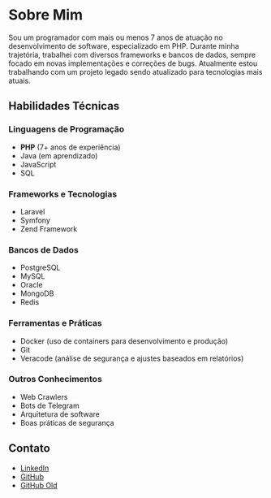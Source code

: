 # Sobre Mim

Sou um programador com mais ou menos 7 anos de atuação no desenvolvimento de software, especializado em PHP. Durante minha trajetória, trabalhei com diversos frameworks e bancos de dados, sempre focado em novas implementações e correções de bugs. Atualmente estou trabalhando com um projeto legado sendo atualizado para tecnologias mais atuais.

## Habilidades Técnicas

### Linguagens de Programação
- **PHP** (7+ anos de experiência)
- Java (em aprendizado)
- JavaScript
- SQL

### Frameworks e Tecnologias
- Laravel
- Symfony
- Zend Framework

### Bancos de Dados
- PostgreSQL
- MySQL
- Oracle
- MongoDB
- Redis

### Ferramentas e Práticas
- Docker (uso de containers para desenvolvimento e produção)
- Git
- Veracode (análise de segurança e ajustes baseados em relatórios)

### Outros Conhecimentos
- Web Crawlers
- Bots de Telegram
- Arquitetura de software
- Boas práticas de segurança

## Contato
- [LinkedIn](https://www.linkedin.com/in/guilherme-niederle-49b59ab7/)
- [GitHub](https://github.com/gniederle)
- [GitHub Old](https://github.com/guiniederle)
